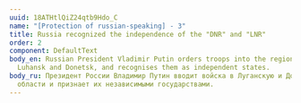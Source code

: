 ```yaml
---
uuid: 18ATHtlQiZ24qtb9Hdo_C
name: "[Protection of russian-speaking] - 3"
title: Russia recognized the independence of the "DNR" and "LNR"
order: 2
component: DefaultText
body_en: Russian President Vladimir Putin orders troops into the regions of
  Luhansk and Donetsk, and recognises them as independent states.
body_ru: Президент России Владимир Путин вводит войска в Луганскую и Донецкую
  области и признает их независимыми государствами.
---
```

